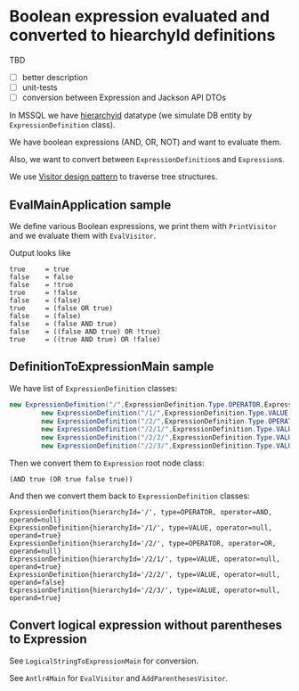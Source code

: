 # Boolean expression evaluated and converted to hiearchyId definitions

TBD

- [ ] better description
- [ ] unit-tests
- [ ] conversion between Expression and Jackson API DTOs

In MSSQL we
have [hierarchyid](https://docs.microsoft.com/en-us/sql/t-sql/data-types/hierarchyid-data-type-method-reference?view=sql-server-ver15)
datatype (we simulate DB entity by `ExpressionDefinition` class).

We have boolean expressions (AND, OR, NOT) and want to evaluate them.

Also, we want to convert between `ExpressionDefinition`s and `Expression`s.

We use [Visitor design pattern](https://en.wikipedia.org/wiki/Visitor_pattern) to traverse tree structures.

## EvalMainApplication sample

We define various Boolean expressions, we print them with `PrintVisitor` and we evaluate them with `EvalVisitor`.

Output looks like

```shell
true	 = true
false	 = false
false	 = !true
true	 = !false
false	 = (false)
true	 = (false OR true)
false	 = (false)
false	 = (false AND true)
false	 = ((false AND true) OR !true)
true	 = ((true AND true) OR !false)
```

## DefinitionToExpressionMain sample

We have list of `ExpressionDefinition` classes:

```java
new ExpressionDefinition("/",ExpressionDefinition.Type.OPERATOR,ExpressionDefinition.Operator.AND,null),
        new ExpressionDefinition("/1/",ExpressionDefinition.Type.VALUE,null,true),
        new ExpressionDefinition("/2/",ExpressionDefinition.Type.OPERATOR,ExpressionDefinition.Operator.OR,null),
        new ExpressionDefinition("/2/1/",ExpressionDefinition.Type.VALUE,null,true),
        new ExpressionDefinition("/2/2/",ExpressionDefinition.Type.VALUE,null,false),
        new ExpressionDefinition("/2/3/",ExpressionDefinition.Type.VALUE,null,true)
```

Then we convert them to `Expression` root node class:

```shell
(AND true (OR true false true))
```

And then we convert them back to `ExpressionDefinition` classes:

```shell
ExpressionDefinition{hierarchyId='/', type=OPERATOR, operator=AND, operand=null}
ExpressionDefinition{hierarchyId='/1/', type=VALUE, operator=null, operand=true}
ExpressionDefinition{hierarchyId='/2/', type=OPERATOR, operator=OR, operand=null}
ExpressionDefinition{hierarchyId='/2/1/', type=VALUE, operator=null, operand=true}
ExpressionDefinition{hierarchyId='/2/2/', type=VALUE, operator=null, operand=false}
ExpressionDefinition{hierarchyId='/2/3/', type=VALUE, operator=null, operand=true}
```

## Convert logical expression without parentheses to Expression

See `LogicalStringToExpressionMain` for conversion.

See `Antlr4Main` for `EvalVisitor` and `AddParenthesesVisitor`.
